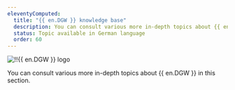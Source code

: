 ```yaml
---
eleventyComputed:
  title: "{{ en.DGW }} knowledge base"
  description: You can consult various more in-depth topics about {{ en.DGW }}.
  status: Topic available in German language
  order: 60
---
```

![!!{{ en.DGW }} logo](https://cdnweb.devolutions.net/images/projects/gateway/logos/gateway-color-shadow.svg)

You can consult various more in-depth topics about {{ en.DGW }} in this section.
